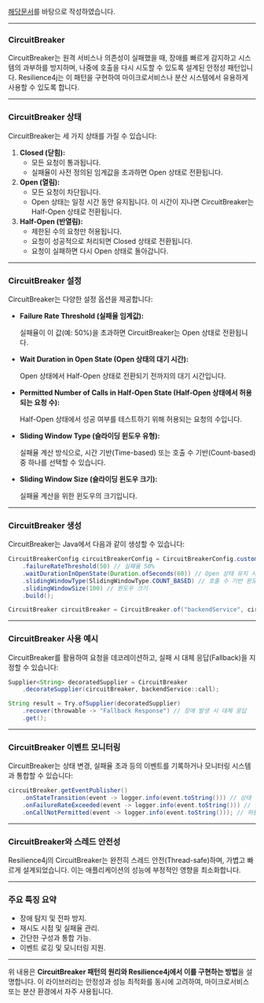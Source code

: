 [해당문서](https://resilience4j.readme.io/docs/circuitbreaker)를 바탕으로 작성하였습니다.  

---

### CircuitBreaker

CircuitBreaker는 원격 서비스나 의존성이 실패했을 때, 장애를 빠르게 감지하고 시스템의 과부하를 방지하며, 나중에 호출을 다시 시도할 수 있도록 설계된 안정성 패턴입니다. Resilience4j는 이 패턴을 구현하여 마이크로서비스나 분산 시스템에서 유용하게 사용할 수 있도록 합니다.

---

### CircuitBreaker 상태

CircuitBreaker는 세 가지 상태를 가질 수 있습니다:

1. **Closed (닫힘):**
    - 모든 요청이 통과됩니다.
    - 실패율이 사전 정의된 임계값을 초과하면 Open 상태로 전환됩니다.
2. **Open (열림):**
    - 모든 요청이 차단됩니다.
    - Open 상태는 일정 시간 동안 유지됩니다. 이 시간이 지나면 CircuitBreaker는 Half-Open 상태로 전환됩니다.
3. **Half-Open (반열림):**
    - 제한된 수의 요청만 허용됩니다.
    - 요청이 성공적으로 처리되면 Closed 상태로 전환됩니다.
    - 요청이 실패하면 다시 Open 상태로 돌아갑니다.

---

### CircuitBreaker 설정

CircuitBreaker는 다양한 설정 옵션을 제공합니다:

- **Failure Rate Threshold (실패율 임계값):**
    
    실패율이 이 값(예: 50%)을 초과하면 CircuitBreaker는 Open 상태로 전환됩니다.
    
- **Wait Duration in Open State (Open 상태의 대기 시간):**
    
    Open 상태에서 Half-Open 상태로 전환되기 전까지의 대기 시간입니다.
    
- **Permitted Number of Calls in Half-Open State (Half-Open 상태에서 허용되는 요청 수):**
    
    Half-Open 상태에서 성공 여부를 테스트하기 위해 허용되는 요청의 수입니다.
    
- **Sliding Window Type (슬라이딩 윈도우 유형):**
    
    실패율 계산 방식으로, 시간 기반(Time-based) 또는 호출 수 기반(Count-based) 중 하나를 선택할 수 있습니다.
    
- **Sliding Window Size (슬라이딩 윈도우 크기):**
    
    실패율 계산을 위한 윈도우의 크기입니다.
    

---

### CircuitBreaker 생성

CircuitBreaker는 Java에서 다음과 같이 생성할 수 있습니다:

```java
CircuitBreakerConfig circuitBreakerConfig = CircuitBreakerConfig.custom()
    .failureRateThreshold(50) // 실패율 50%
    .waitDurationInOpenState(Duration.ofSeconds(60)) // Open 상태 유지 시간
    .slidingWindowType(SlidingWindowType.COUNT_BASED) // 호출 수 기반 윈도우
    .slidingWindowSize(100) // 윈도우 크기
    .build();

CircuitBreaker circuitBreaker = CircuitBreaker.of("backendService", circuitBreakerConfig);

```

---

### CircuitBreaker 사용 예시

CircuitBreaker를 활용하여 요청을 데코레이션하고, 실패 시 대체 응답(Fallback)을 지정할 수 있습니다:

```java
Supplier<String> decoratedSupplier = CircuitBreaker
    .decorateSupplier(circuitBreaker, backendService::call);

String result = Try.ofSupplier(decoratedSupplier)
    .recover(throwable -> "Fallback Response") // 장애 발생 시 대체 응답
    .get();

```

---

### CircuitBreaker 이벤트 모니터링

CircuitBreaker는 상태 변경, 실패율 초과 등의 이벤트를 기록하거나 모니터링 시스템과 통합할 수 있습니다:

```java
circuitBreaker.getEventPublisher()
    .onStateTransition(event -> logger.info(event.toString())) // 상태 변경 이벤트
    .onFailureRateExceeded(event -> logger.info(event.toString())) // 실패율 초과 이벤트
    .onCallNotPermitted(event -> logger.info(event.toString())); // 허용되지 않은 호출 이벤트

```

---

### CircuitBreaker와 스레드 안전성

Resilience4j의 CircuitBreaker는 완전히 스레드 안전(Thread-safe)하며, 가볍고 빠르게 설계되었습니다. 이는 애플리케이션의 성능에 부정적인 영향을 최소화합니다.

---

### 주요 특징 요약

- 장애 탐지 및 전파 방지.
- 재시도 시점 및 실패율 관리.
- 간단한 구성과 통합 가능.
- 이벤트 로깅 및 모니터링 지원.

---

위 내용은 **CircuitBreaker 패턴의 원리와 Resilience4j에서 이를 구현하는 방법**을 설명합니다. 이 라이브러리는 안정성과 성능 최적화를 동시에 고려하여, 마이크로서비스 또는 분산 환경에서 자주 사용됩니다.